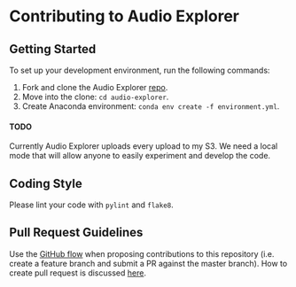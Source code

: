 # Contributing to Audio Explorer

## Getting Started

To set up your development environment, run the following commands:
1. Fork and clone the Audio Explorer [repo](https://github.com/tracek/audio-explorer).
2. Move into the clone: `cd audio-explorer`.
3. Create Anaconda environment: `conda env create -f environment.yml`.

#### TODO

Currently Audio Explorer uploads every upload to my S3. We need a local mode that will allow anyone to easily experiment and develop the code.

## Coding Style

Please lint your code with `pylint` and `flake8`.

## Pull Request Guidelines

Use the [GitHub flow](https://guides.github.com/introduction/flow/) when proposing contributions to this repository (i.e. create a feature branch and submit a PR against the master branch). How to create pull request is discussed [here](https://help.github.com/en/articles/creating-a-pull-request). 
